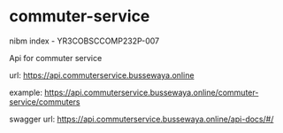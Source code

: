 # commuter-service
nibm index - YR3COBSCCOMP232P-007

Api for commuter service 

url: https://api.commuterservice.bussewaya.online

example: https://api.commuterservice.bussewaya.online/commuter-service/commuters

swagger url: https://api.commuterservice.bussewaya.online/api-docs/#/

